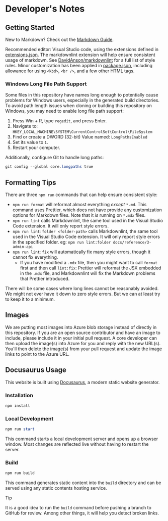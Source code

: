 # Developer's Notes

## Getting Started

New to Markdown? Check out the [Markdown Guide](https://www.markdownguide.org/).

Recommended editor: Visual Studio code, using the extensions defined in [extensions.json](./.vscode/extensions.json). The markdownlint extension will help ensure consistent usage of markdown. See [DavidAnson/markdownlint](https://github.com/DavidAnson/markdownlint) for a full list of style rules. Minor customization has been applied in [package.json](./package.json), including allowance for using `<kbd>`, `<br />`, and a few other HTML tags.

### Windows Long File Path Support

Some files in this repository have names long enough to potentially cause problems for Windows users, especially in the generated build directories. To avoid path length issues when cloning or building this repository on Windows, you may need to enable long file path support:

1. Press Win + R, type `regedit`, and press Enter.
2. Navigate to: `HKEY_LOCAL_MACHINE\SYSTEM\CurrentControlSet\Control\FileSystem`
3. Find or create a DWORD (32-bit) Value named: `LongPathsEnabled`
4. Set its value to `1`.
5. Restart your computer.

Additionally, configure Git to handle long paths:

```powershell
git config --global core.longpaths true
```

## Formatting Tips

There are three `npm run` commands that can help ensure consistent style:

* `npm run format` will reformat almost everything _except_ `*.md`. This command uses Prettier, which does not have provide any customization options for Markdown files. Note that it _is_ running on `*.mdx` files.
* `npm run lint` calls Markdownlint, the same tool used in the Visual Studio Code extension. It will only report style errors.
* `npm run lint:folder <folder-path>` calls Markdownlint, the same tool used in the Visual Studio Code extension. It will only report style errors in the specified folder. eg: `npm run lint:folder docs/reference/3-admin-api`
* `npm run lint:fix` will automatically fix many style errors, though it cannot fix everything.
  * If you have modified a `.mdx` file, then you might want to call `format` first and then call `lint:fix`: Prettier will reformat the JSX embedded in the `.mdx` file, and Markdownlint will fix the Markdown problems that Prettier introduced.

There will be some cases where long lines cannot be reasonably avoided. We might not ever have it down to zero style errors. But we can at least try to keep it to a minimum.

## Images

We are putting most images into Azure blob storage instead of directly in this repository. If you are an open source contributor and have an image to include, please include it in your initial pull request. A core developer can then upload the image(s) into Azure for you and reply with the new URL(s). You'll then delete the image(s) from your pull request and update the image links to point to the Azure URL.

## Docusaurus Usage

This website is built using [Docusaurus](https://docusaurus.io/), a modern static website generator.

### Installation

```powershell
npm install
```

### Local Development

```powershell
npm run start
```

This command starts a local development server and opens up a browser window. Most changes are reflected live without having to restart the server.

### Build

```powershell
npm run build
```

This command generates static content into the `build` directory and can be served using any static contents hosting service.

> [!TIP]
> It is a good idea to run the `build` command before pushing a branch to GitHub for review. Among other things, it will help you detect broken links.
